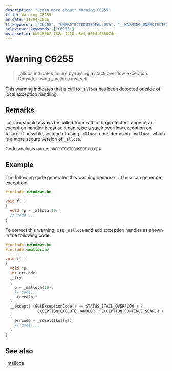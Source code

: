 ```yaml
---
description: "Learn more about: Warning C6255"
title: Warning C6255
ms.date: 11/04/2016
f1_keywords: ["C6255", "UNPROTECTEDUSEOFALLOCA", "__WARNING_UNPROTECTEDUSEOFALLOCA"]
helpviewer_keywords: ["C6255"]
ms.assetid: bb6430b2-782a-4410-a8e1-609df06007de
---
```

# Warning C6255

> _alloca indicates failure by raising a stack overflow exception. Consider using _malloca instead

This warning indicates that a call to `_alloca` has been detected outside of local exception handling.

## Remarks

`_alloca` should always be called from within the protected range of an exception handler because it can raise a stack overflow exception on failure. If possible, instead of using `_alloca`, consider using `_malloca`, which is a more secure version of `_alloca`.

Code analysis name: `UNPROTECTEDUSEOFALLOCA`

## Example

The following code generates this warning because `_alloca` can generate exception:

```cpp
#include <windows.h>

void f( )
{
  void *p = _alloca(10);
  // code ...
}
```

To correct this warning, use `_malloca` and add exception handler as shown in the following code:

```cpp
#include <windows.h>
#include <malloc.h>

void f( )
{
  void *p;
  int errcode;
  __try
  {
    p = _malloca(10);
    // code...
    _freea(p);
  }
  __except( (GetExceptionCode() == STATUS_STACK_OVERFLOW ) ?
              EXCEPTION_EXECUTE_HANDLER : EXCEPTION_CONTINUE_SEARCH )
  {
    errcode = _resetstkoflw();
    // code ...
  }
}
```

## See also

[_malloca](../c-runtime-library/reference/malloca.md)
